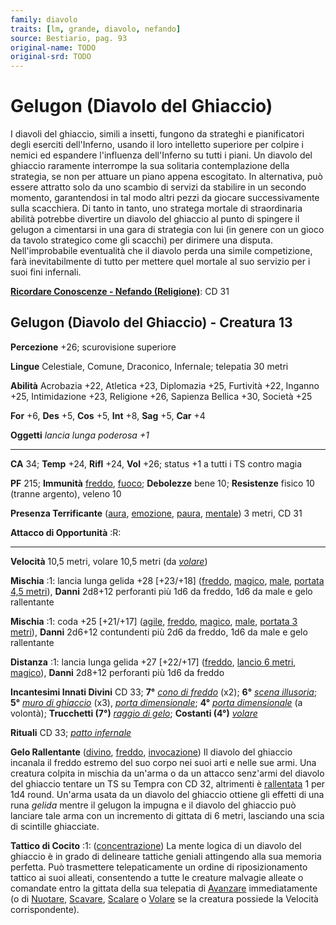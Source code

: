 ```yaml
---
family: diavolo
traits: [lm, grande, diavolo, nefando]
source: Bestiario, pag. 93
original-name: TODO
original-srd: TODO
---
```


# Gelugon (Diavolo del Ghiaccio)

I diavoli del ghiaccio, simili a insetti, fungono da strateghi e pianificatori
degli eserciti dell'Inferno, usando il loro intelletto superiore per colpire i
nemici ed espandere l'influenza dell'Inferno su tutti i piani. Un diavolo del
ghiaccio raramente interrompe la sua solitaria contemplazione della strategia,
se non per attuare un piano appena escogitato. In alternativa, può essere
attratto solo da uno scambio di servizi da stabilire in un secondo momento,
garantendosi in tal modo altri pezzi da giocare successivamente sulla
scacchiera. Di tanto in tanto, uno stratega mortale di straordinaria abilità
potrebbe divertire un diavolo del ghiaccio al punto di spingere il gelugon a
cimentarsi in una gara di strategia con lui (in genere con un gioco da tavolo
strategico come gli scacchi) per dirimere una disputa. Nell'improbabile
eventualità che il diavolo perda una simile competizione, farà inevitabilmente
di tutto per mettere quel mortale al suo servizio per i suoi fini infernali.

**[Ricordare Conoscenze - Nefando (Religione)](/azioni/abilita/ricordare-conoscenze)**:
CD 31

## Gelugon (Diavolo del Ghiaccio) - Creatura 13

**Percezione** +26; scurovisione superiore

**Lingue** Celestiale, Comune, Draconico, Infernale; telepatia 30 metri

**Abilità** Acrobazia +22, Atletica +23, Diplomazia +25, Furtività +22, Inganno
+25, Intimidazione +23, Religione +26, Sapienza Bellica +30, Società +25

**For** +6, **Des** +5, **Cos** +5, **Int** +8, **Sag** +5, **Car** +4

**Oggetti** _lancia lunga poderosa +1_

---

**CA** 34; **Temp** +24, **Rifl** +24, **Vol** +26; status +1 a tutti i TS
contro magia

**PF** 215; **Immunità** [freddo](/tratti/freddo), [fuoco](/tratti/fuoco);
**Debolezze** bene 10; **Resistenze** fisico 10 (tranne argento), veleno 10

**Presenza Terrificante** ([aura](/tratti/aura), [emozione](/tratti/emozione),
[paura](/tratti/paura), [mentale](/tratti/mentale)) 3 metri, CD 31

**Attacco di Opportunità** :R:

---

**Velocità** 10,5 metri, volare 10,5 metri (da _[volare](/incantesimi/volare)_)

**Mischia** :1: lancia lunga gelida +28 \[+23/+18] ([freddo](/tratti/freddo),
[magico](/tratti/magico), [male](/tratti/male),
[portata 4,5 metri](/tratti/portata)), **Danni** 2d8+12 perforanti più 1d6 da
freddo, 1d6 da male e gelo rallentante

**Mischia** :1: coda +25 \[+21/+17] ([agile](/tratti/agile),
[freddo](/tratti/freddo), [magico](/tratti/magico), [male](/tratti/male),
[portata 3 metri](/tratti/portata)), **Danni** 2d6+12 contundenti più 2d6 da
freddo, 1d6 da male e gelo rallentante

**Distanza** :1: lancia lunga gelida +27 \[+22/+17] ([freddo](/tratti/freddo),
[lancio 6 metri](/tratti/lancio), [magico](/tratti/magico)), **Danni** 2d8+12
perforanti più 1d6 da freddo

**Incantesimi Innati Divini** CD 33; **7°**
_[cono di freddo](/incantesimi/cono-di-freddo)_ (x2); **6°**
_[scena illusoria](/incantesimi/scena-illusoria)_; **5°**
_[muro di ghiaccio](/incantesimi/muro-di-ghiaccio)_ (x3),
_[porta dimensionale](/incantesimi/porta-dimensionale)_; **4°**
_[porta dimensionale](/incantesimi/porta-dimensionale)_ (a volontà);
**Trucchetti (7°)** _[raggio di gelo](/incantesimi/raggio-di-gelo)_; **Costanti
(4°)** _[volare](/incantesimi/volare)_

**Rituali** CD 33; _[patto infernale](/incantesimi/rituali)_

**Gelo Rallentante** ([divino](/tratti/divino), [freddo](/tratti/freddo),
[invocazione](/tratti/invocazione)) Il diavolo del ghiaccio incanala il freddo
estremo del suo corpo nei suoi arti e nelle sue armi. Una creatura colpita in
mischia da un'arma o da un attacco senz'armi del diavolo del ghiaccio tentare un
TS su Tempra con CD 32, altrimenti è [rallentata](/condizioni/rallentato) 1 per
1d4 round. Un'arma usata da un diavolo del ghiaccio ottiene gli effetti di una
runa _gelida_ mentre il gelugon la impugna e il diavolo del ghiaccio può
lanciare tale arma con un incremento di gittata di 6 metri, lasciando una scia
di scintille ghiacciate.

**Tattico di Cocito** :1: ([concentrazione](/tratti/concentrazione)) La mente
logica di un diavolo del ghiaccio è in grado di delineare tattiche geniali
attingendo alla sua memoria perfetta. Può trasmettere telepaticamente un ordine
di riposizionamento tattico ai suoi alleati, consentendo a tutte le creature
malvagie alleate o comandate entro la gittata della sua telepatia di
[Avanzare](/azioni/base/avanzare) immediatamente (o di
[Nuotare](/azioni/abilita/nuotare), [Scavare](/azioni/base/scavare),
[Scalare](/azioni/abilita/scalare) o [Volare](/azioni/base/volare) se la
creatura possiede la Velocità corrispondente).
